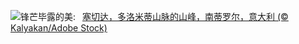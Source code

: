 ![](https://www.bing.com/th?id=OHR.SecedaPeak_ZH-CN7633793128_UHD.jpg&w=1000)锋芒毕露的美:&nbsp;&ensp;[塞切达，多洛米蒂山脉的山峰，南蒂罗尔，意大利 (© Kalyakan/Adobe Stock)](https://www.bing.com/th?id=OHR.SecedaPeak_ZH-CN7633793128_UHD.jpg)
<br><br/>
